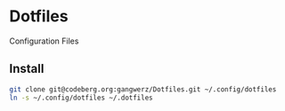 # Dotfiles

Configuration Files

## Install

```bash
git clone git@codeberg.org:gangwerz/Dotfiles.git ~/.config/dotfiles
ln -s ~/.config/dotfiles ~/.dotfiles
```